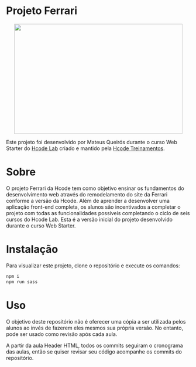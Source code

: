 <p align="center">
  <h1>Projeto Ferrari</h1>
</p>

<p align="center">
  <img width="460" height="300" src="assets/images/ferrari-logo.svg">
</p>

Este projeto foi desenvolvido por Mateus Queirós durante o curso Web Starter do [Hcode Lab](https://www.hcodelab.com.br) criado e mantido pela [Hcode Treinamentos](https://hcode.com.br/).

# Sobre

O projeto Ferrari da Hcode tem como objetivo ensinar os fundamentos do desenvolvimento web através do remodelamento do site da Ferrari conforme a versão da Hcode. Além de aprender a desenvolver uma aplicação front-end completa, os alunos são incentivados a completar o projeto com todas as funcionalidades possíveis completando o ciclo de seis cursos do Hcode Lab. Esta é a versão inicial do projeto desenvolvido durante o curso Web Starter.

# Instalação

Para visualizar este projeto, clone o repositório e execute os comandos:

~~~javascript
npm i
npm run sass
 ~~~

 # Uso

 O objetivo deste repositório não é oferecer uma cópia a ser utilizada pelos alunos ao invés de fazerem eles mesmos sua própria versão. No entanto, pode ser usado como revisão após cada aula.

 A partir da aula Header HTML, todos os commits seguiram o cronograma das aulas, então se quiser revisar seu código acompanhe os commits do repositório.